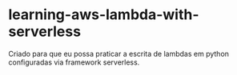 # learning-aws-lambda-with-serverless

Criado para que eu possa praticar a escrita de lambdas em python configuradas via framework serverless.

